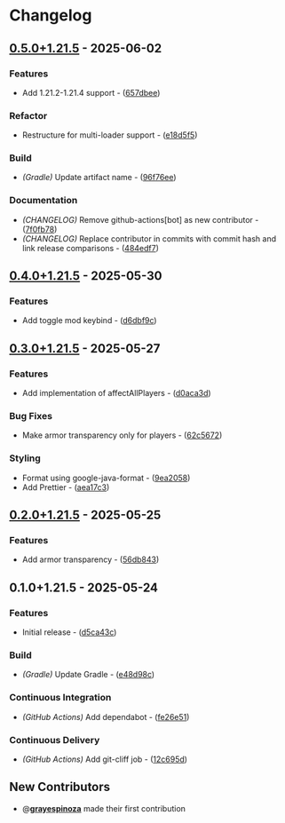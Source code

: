 # Changelog

## [0.5.0+1.21.5](https://github.com/grayespinoza/ldt/compare/0.4.0+1.21.5..0.5.0+1.21.5) - 2025-06-02

### Features

- Add 1.21.2-1.21.4 support - ([657dbee](https://github.com/grayespinoza/ldt/commit/657dbeeb4fe4450387d1b77ac3d43be5efbc0304))

### Refactor

- Restructure for multi-loader support - ([e18d5f5](https://github.com/grayespinoza/ldt/commit/e18d5f5547fb16b704e8d8525e2f84f363b325bb))

### Build

- *(Gradle)* Update artifact name - ([96f76ee](https://github.com/grayespinoza/ldt/commit/96f76ee2b40d0d81f2d19d512e2cb13d451ef1d1))

### Documentation

- *(CHANGELOG)* Remove github-actions[bot] as new contributor - ([7f0fb78](https://github.com/grayespinoza/ldt/commit/7f0fb7829cb67b81bfa71ad93c9533d31196cb57))
- *(CHANGELOG)* Replace contributor in commits with commit hash and link release comparisons - ([484edf7](https://github.com/grayespinoza/ldt/commit/484edf7621f8935071af3fdc8f81f2161d0cda89))
## [0.4.0+1.21.5](https://github.com/grayespinoza/ldt/compare/0.3.0+1.21.5..0.4.0+1.21.5) - 2025-05-30

### Features

- Add toggle mod keybind - ([d6dbf9c](https://github.com/grayespinoza/ldt/commit/d6dbf9cf1fca0e73d789fb14889e7a2d23e5d9df))
## [0.3.0+1.21.5](https://github.com/grayespinoza/ldt/compare/0.2.0+1.21.5..0.3.0+1.21.5) - 2025-05-27

### Features

- Add implementation of affectAllPlayers - ([d0aca3d](https://github.com/grayespinoza/ldt/commit/d0aca3d879325bbcb4446e6ce421f8d717784309))

### Bug Fixes

- Make armor transparency only for players - ([62c5672](https://github.com/grayespinoza/ldt/commit/62c56726121c91ad5f187eb281fd84ea62a7eed4))

### Styling

- Format using google-java-format - ([9ea2058](https://github.com/grayespinoza/ldt/commit/9ea2058f55db2c3d6d0a8a249da8755ff02c7c58))
- Add Prettier - ([aea17c3](https://github.com/grayespinoza/ldt/commit/aea17c350612f28ca4f4418bcbd186b021dfc1cd))
## [0.2.0+1.21.5](https://github.com/grayespinoza/ldt/compare/0.1.0+1.21.5..0.2.0+1.21.5) - 2025-05-25

### Features

- Add armor transparency - ([56db843](https://github.com/grayespinoza/ldt/commit/56db8431be6fd99b22b5c48577236fd87957677b))
## 0.1.0+1.21.5 - 2025-05-24

### Features

- Initial release - ([d5ca43c](https://github.com/grayespinoza/ldt/commit/d5ca43cd17549c34446165a6ecfb76781e98012d))

### Build

- *(Gradle)* Update Gradle - ([e48d98c](https://github.com/grayespinoza/ldt/commit/e48d98c6ca2d8dd752bf3a523b5af22d82e6bb89))

### Continuous Integration

- *(GitHub Actions)* Add dependabot - ([fe26e51](https://github.com/grayespinoza/ldt/commit/fe26e5157b76290dcc109edca337f0da28c6ef30))

### Continuous Delivery

- *(GitHub Actions)* Add git-cliff job - ([12c695d](https://github.com/grayespinoza/ldt/commit/12c695d98965983436377d24eee9fe607e12e0a4))

## New Contributors

- @**[grayespinoza](https://github.com/grayespinoza)** made their first contribution

